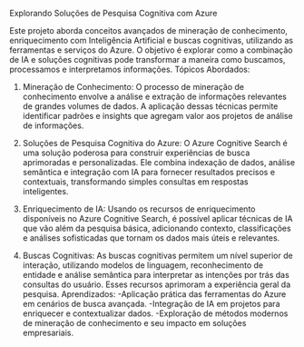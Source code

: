 Explorando Soluções de Pesquisa Cognitiva com Azure

Este projeto aborda conceitos avançados de mineração de conhecimento, enriquecimento com Inteligência Artificial e buscas cognitivas, utilizando as ferramentas e serviços do Azure. O objetivo é explorar como a combinação de IA e soluções cognitivas pode transformar a maneira como buscamos, processamos e interpretamos informações.
Tópicos Abordados:

1. Mineração de Conhecimento:
O processo de mineração de conhecimento envolve a análise e extração de informações relevantes de grandes volumes de dados. A aplicação dessas técnicas permite identificar padrões e insights que agregam valor aos projetos de análise de informações.

2. Soluções de Pesquisa Cognitiva do Azure:
O Azure Cognitive Search é uma solução poderosa para construir experiências de busca aprimoradas e personalizadas. Ele combina indexação de dados, análise semântica e integração com IA para fornecer resultados precisos e contextuais, transformando simples consultas em respostas inteligentes.

3. Enriquecimento de IA:
Usando os recursos de enriquecimento disponíveis no Azure Cognitive Search, é possível aplicar técnicas de IA que vão além da pesquisa básica, adicionando contexto, classificações e análises sofisticadas que tornam os dados mais úteis e relevantes.


4. Buscas Cognitivas:
As buscas cognitivas permitem um nível superior de interação, utilizando modelos de linguagem, reconhecimento de entidade e análise semântica para interpretar as intenções por trás das consultas do usuário. Esses recursos aprimoram a experiência geral da pesquisa.
Aprendizados:
-Aplicação prática das ferramentas do Azure em cenários de busca avançada.
-Integração de IA em projetos para enriquecer e contextualizar dados.
-Exploração de métodos modernos de mineração de conhecimento e seu impacto em soluções empresariais.


